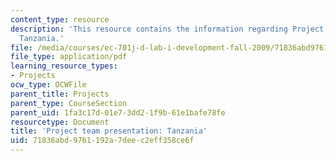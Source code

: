 ```yaml
---
content_type: resource
description: 'This resource contains the information regarding Project team presentation:
  Tanzania.'
file: /media/courses/ec-701j-d-lab-i-development-fall-2009/71836abd9761192a7deec2eff358ce6f_MITEC_701JF09_proj_tz.pdf
file_type: application/pdf
learning_resource_types:
- Projects
ocw_type: OCWFile
parent_title: Projects
parent_type: CourseSection
parent_uid: 1fa3c17d-01e7-3dd2-1f9b-61e1bafe78fe
resourcetype: Document
title: 'Project team presentation: Tanzania'
uid: 71836abd-9761-192a-7dee-c2eff358ce6f
---
```

